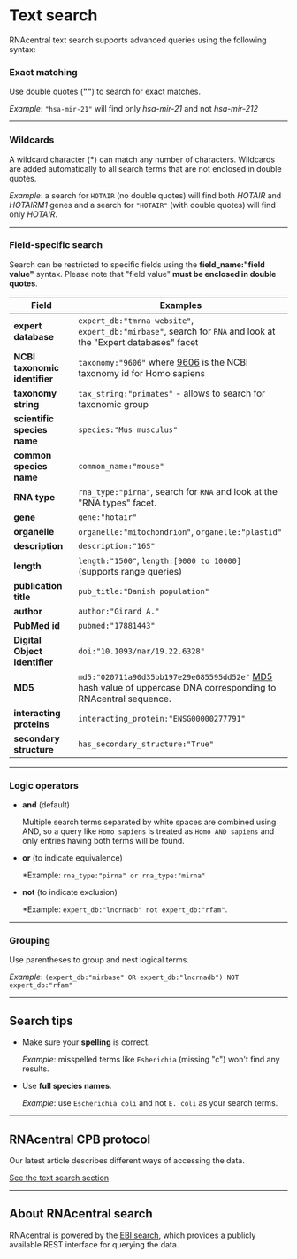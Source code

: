 
# <i class="fa fa-search"></i> Text search

RNAcentral text search supports advanced queries using the following syntax:

### Exact matching <a style="cursor: pointer" id="exact-matching" ng-click="scrollTo('exact-matching')" name="exact-matching" class="text-muted smaller"><i class="fa fa-link"></i></a>

Use double quotes (**""**) to search for exact matches.

*Example*: `"hsa-mir-21"` will find only *hsa-mir-21* and not *hsa-mir-212*

---

### Wildcards <a style="cursor: pointer" id="wildcards" ng-click="scrollTo('wildcards')" name="wildcards" class="text-muted smaller"><i class="fa fa-link"></i></a>

A wildcard character (<strong>*</strong>) can match any number of characters. Wildcards are added automatically to all search terms that are not enclosed in double quotes.

*Example*: a search for `HOTAIR` (no double quotes) will find both *HOTAIR* and *HOTAIRM1* genes
and a search for `"HOTAIR"` (with double quotes) will find only *HOTAIR*.

---

### Field-specific search <a style="cursor: pointer" id="field-specific-search" ng-click="scrollTo('field-specific-search')" name="field-specific-search" class="text-muted smaller"><i class="fa fa-link"></i></a>

Search can be restricted to specific fields using the **field_name:"field value"** syntax.
Please note that "field value" **must be enclosed in double quotes**.

| Field                          | Examples                                                                                                                                           |
| ------------------------------ | -------------------------------------------------------------------------------------------------------------------------------------------------- |
| **expert database**            | `expert_db:"tmrna website"`, `expert_db:"mirbase"`, search for `RNA` and look at the "Expert databases" facet                                      |
| **NCBI taxonomic identifier**  | `taxonomy:"9606"` where [9606](http://www.ncbi.nlm.nih.gov/Taxonomy/Browser/wwwtax.cgi?id=9606) is the NCBI taxonomy id for Homo sapiens           |
| **taxonomy string**            | `tax_string:"primates"` - allows to search for taxonomic group                                                                                     |
| **scientific species name**    | `species:"Mus musculus"`                                                                                                                           |
| **common species name**        | `common_name:"mouse"`                                                                                                                              |
| **RNA type**                   | `rna_type:"pirna"`, search for `RNA` and look at the "RNA types" facet.                                                                            |
| **gene**                       | `gene:"hotair"`                                                                                                                                    |
| **organelle**                  | `organelle:"mitochondrion"`, `organelle:"plastid"`                                                                                                 |
| **description**                | `description:"16S"`                                                                                                                                |
| **length**                     | `length:"1500"`, `length:[9000 to 10000]` (supports range queries)                                                                                 |
| **publication title**          | `pub_title:"Danish population"`                                                                                                                    |
| **author**                     | `author:"Girard A."`                                                                                                                               |
| **PubMed id**                  | `pubmed:"17881443"`                                                                                                                                |
| **Digital Object Identifier**  | `doi:"10.1093/nar/19.22.6328"`                                                                                                                     |
| **MD5**                        | `md5:"020711a90d35bb197e29e085595dd52e"` [MD5](http://en.wikipedia.org/wiki/MD5) hash value of uppercase DNA corresponding to RNAcentral sequence. |
| **interacting proteins**       | `interacting_protein:"ENSG00000277791"`                                                                                                            |
| **secondary structure**        | `has_secondary_structure:"True"`                                                                                                                   |

---

### Logic operators <a style="cursor: pointer" id="logic-operators" ng-click="scrollTo('logic-operators')" name="logic-operators" class="text-muted smaller"><i class="fa fa-link"></i></a>

* **and** (default)

	Multiple search terms separated by white spaces are combined using AND,
	so a query like `Homo sapiens` is treated as `Homo AND sapiens` and only entries having both terms will be found.

* **or** (to indicate equivalence)

	*Example: `rna_type:"pirna" or rna_type:"mirna"`

* **not** (to indicate exclusion)

	*Example: `expert_db:"lncrnadb" not expert_db:"rfam"`.

---

### Grouping <a style="cursor: pointer" id="grouping" ng-click="scrollTo('grouping')" name="grouping" class="text-muted smaller"><i class="fa fa-link"></i></a>

Use parentheses to group and nest logical terms.

*Example*: `(expert_db:"mirbase" OR expert_db:"lncrnadb") NOT expert_db:"rfam"`

---

## Search tips <a style="cursor: pointer" id="tips" ng-click="scrollTo('tips')" name="tips" class="text-muted smaller"><i class="fa fa-link"></i></a>

* Make sure your **spelling** is correct.

    *Example*: misspelled terms like `Esherichia` (missing "c") won't find any results.

* Use **full species names**.

    *Example*: use `Escherichia coli` and not `E. coli` as your search terms.

---

## RNAcentral CPB protocol

Our latest article describes different ways of accessing the data. 

<a href='https://currentprotocols.onlinelibrary.wiley.com/doi/full/10.1002/cpbi.104#cpbi104-fig-0003' class="btn btn-primary" target="_blank">See the text search section</a>

---

## About RNAcentral search <a style="cursor: pointer" id="ebi-search" ng-click="scrollTo('ebi-search')" name="ebi-search" class="text-muted smaller"><i class="fa fa-link"></i></a>

RNAcentral is powered by the [EBI search](http://www.ebi.ac.uk/ebisearch/),
which provides a publicly available REST interface for querying the data.
